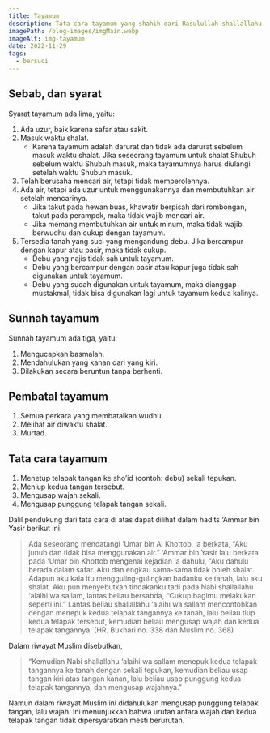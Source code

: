```yaml
---
title: Tayamum
description: Tata cara tayamum yang shahih dari Rasulullah shallallahu ‘alaihi wa sallam adalah sebagai berikut.
imagePath: /blog-images/imgMain.webp
imageAlt: img-tayamum
date: 2022-11-29
tags:
  - bersuci
---
```


## Sebab, dan syarat

Syarat tayamum ada lima, yaitu:

1. Ada uzur, baik karena safar atau sakit.
2. Masuk waktu shalat.
   - Karena tayamum adalah darurat dan tidak ada darurat sebelum masuk waktu shalat. Jika seseorang tayamum untuk shalat Shubuh sebelum waktu Shubuh masuk, maka tayamumnya harus diulangi setelah waktu Shubuh masuk.
3. Telah berusaha mencari air, tetapi tidak memperolehnya.
4. Ada air, tetapi ada uzur untuk menggunakannya dan membutuhkan air setelah mencarinya.
   - Jika takut pada hewan buas, khawatir berpisah dari rombongan, takut pada perampok, maka tidak wajib mencari air.
   - Jika memang membutuhkan air untuk minum, maka tidak wajib berwudhu dan cukup dengan tayamum.
5. Tersedia tanah yang suci yang mengandung debu. Jika bercampur dengan kapur atau pasir, maka tidak cukup.
   - Debu yang najis tidak sah untuk tayamum.
   - Debu yang bercampur dengan pasir atau kapur juga tidak sah digunakan untuk tayamum.
   - Debu yang sudah digunakan untuk tayamum, maka dianggap mustakmal, tidak bisa digunakan lagi untuk tayamum kedua kalinya.

## Sunnah tayamum

Sunnah tayamum ada tiga, yaitu:

1. Mengucapkan basmalah.
2. Mendahulukan yang kanan dari yang kiri.
3. Dilakukan secara beruntun tanpa berhenti.

## Pembatal tayamum

1. Semua perkara yang membatalkan wudhu.
2. Melihat air diwaktu shalat.
3. Murtad.

## Tata cara tayamum

1. Menetup telapak tangan ke sho’id (contoh: debu) sekali tepukan.
2. Meniup kedua tangan tersebut.
3. Mengusap wajah sekali.
4. Mengusap punggung telapak tangan sekali.

Dalil pendukung dari tata cara di atas dapat dilihat dalam hadits ‘Ammar bin Yasir berikut ini.

> Ada seseorang mendatangi ‘Umar bin Al Khottob, ia berkata, “Aku junub dan tidak bisa menggunakan air.” ‘Ammar bin Yasir lalu berkata pada ‘Umar bin Khottob mengenai kejadian ia dahulu, “Aku dahulu berada dalam safar. Aku dan engkau sama-sama tidak boleh shalat. Adapun aku kala itu mengguling-gulingkan badanku ke tanah, lalu aku shalat. Aku pun menyebutkan tindakanku tadi pada Nabi shallallahu ‘alaihi wa sallam, lantas beliau bersabda, “Cukup bagimu melakukan seperti ini.” Lantas beliau shallallahu ‘alaihi wa sallam mencontohkan dengan menepuk kedua telapak tangannya ke tanah, lalu beliau tiup kedua telapak tersebut, kemudian beliau mengusap wajah dan kedua telapak tangannya. (HR. Bukhari no. 338 dan Muslim no. 368)

Dalam riwayat Muslim disebutkan,

> “Kemudian Nabi shallallahu ‘alaihi wa sallam menepuk kedua telapak tangannya ke tanah dengan sekali tepukan, kemudian beliau usap tangan kiri atas tangan kanan, lalu beliau usap punggung kedua telapak tangannya, dan mengusap wajahnya.”

Namun dalam riwayat Muslim ini didahulukan mengusap punggung telapak tangan, lalu wajah. Ini menunjukkan bahwa urutan antara wajah dan kedua telapak tangan tidak dipersyaratkan mesti berurutan.

